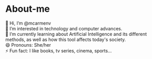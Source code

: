 # About-me
👋 Hi, I’m @mcarmenv</br>
👀 I’m interested in technology and computer advances.</br>
🌱 I’m currently learning about Artificial Intelligence and its different methods, as well as how this tool affects today's society.</br>
😄 Pronouns: She/her</br>
⚡ Fun fact: I like books, tv series, cinema, sports... </br>
